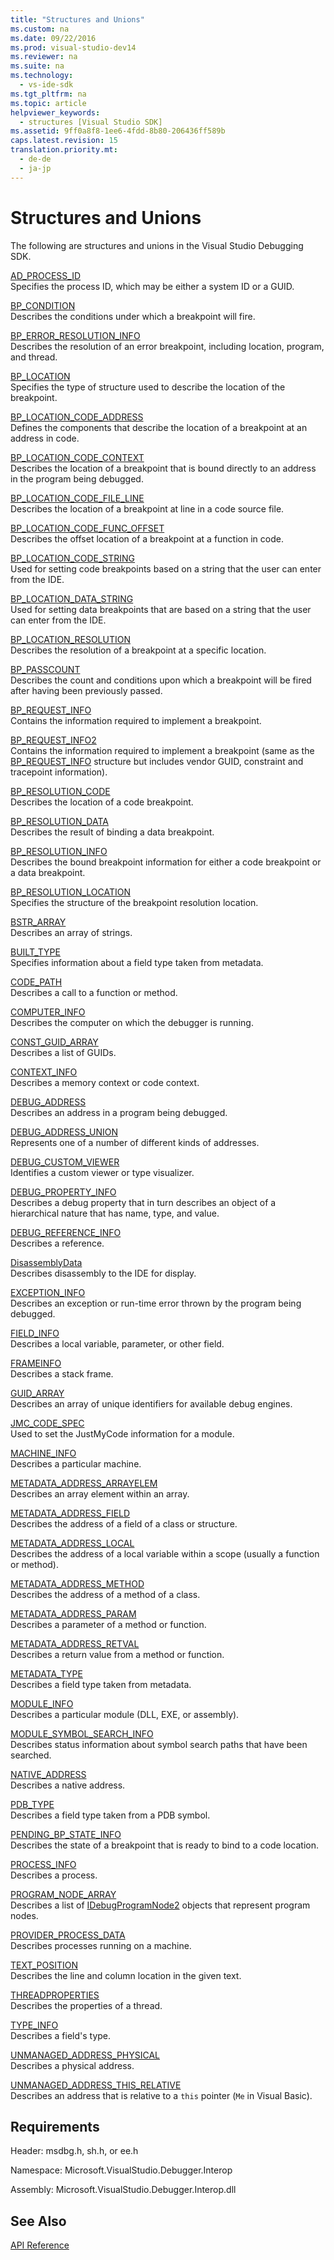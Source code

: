 ```yaml
---
title: "Structures and Unions"
ms.custom: na
ms.date: 09/22/2016
ms.prod: visual-studio-dev14
ms.reviewer: na
ms.suite: na
ms.technology: 
  - vs-ide-sdk
ms.tgt_pltfrm: na
ms.topic: article
helpviewer_keywords: 
  - structures [Visual Studio SDK]
ms.assetid: 9ff0a8f8-1ee6-4fdd-8b80-206436ff589b
caps.latest.revision: 15
translation.priority.mt: 
  - de-de
  - ja-jp
---
```

# Structures and Unions
The following are structures and unions in the Visual Studio Debugging SDK.  
  
 [AD_PROCESS_ID](../vs140/ad_process_id.md)  
 Specifies the process ID, which may be either a system ID or a GUID.  
  
 [BP_CONDITION](../vs140/bp_condition.md)  
 Describes the conditions under which a breakpoint will fire.  
  
 [BP_ERROR_RESOLUTION_INFO](../vs140/bp_error_resolution_info.md)  
 Describes the resolution of an error breakpoint, including location, program, and thread.  
  
 [BP_LOCATION](../vs140/bp_location.md)  
 Specifies the type of structure used to describe the location of the breakpoint.  
  
 [BP_LOCATION_CODE_ADDRESS](../vs140/bp_location_code_address.md)  
 Defines the components that describe the location of a breakpoint at an address in code.  
  
 [BP_LOCATION_CODE_CONTEXT](../vs140/bp_location_code_context.md)  
 Describes the location of a breakpoint that is bound directly to an address in the program being debugged.  
  
 [BP_LOCATION_CODE_FILE_LINE](../vs140/bp_location_code_file_line.md)  
 Describes the location of a breakpoint at line in a code source file.  
  
 [BP_LOCATION_CODE_FUNC_OFFSET](../vs140/bp_location_code_func_offset.md)  
 Describes the offset location of a breakpoint at a function in code.  
  
 [BP_LOCATION_CODE_STRING](../vs140/bp_location_code_string.md)  
 Used for setting code breakpoints based on a string that the user can enter from the IDE.  
  
 [BP_LOCATION_DATA_STRING](../vs140/bp_location_data_string.md)  
 Used for setting data breakpoints that are based on a string that the user can enter from the IDE.  
  
 [BP_LOCATION_RESOLUTION](../vs140/bp_location_resolution.md)  
 Describes the resolution of a breakpoint at a specific location.  
  
 [BP_PASSCOUNT](../vs140/bp_passcount.md)  
 Describes the count and conditions upon which a breakpoint will be fired after having been previously passed.  
  
 [BP_REQUEST_INFO](../vs140/bp_request_info.md)  
 Contains the information required to implement a breakpoint.  
  
 [BP_REQUEST_INFO2](../vs140/bp_request_info2.md)  
 Contains the information required to implement a breakpoint (same as the [BP_REQUEST_INFO](../vs140/bp_request_info.md) structure but includes vendor GUID, constraint and tracepoint information).  
  
 [BP_RESOLUTION_CODE](../vs140/bp_resolution_code.md)  
 Describes the location of a code breakpoint.  
  
 [BP_RESOLUTION_DATA](../vs140/bp_resolution_data.md)  
 Describes the result of binding a data breakpoint.  
  
 [BP_RESOLUTION_INFO](../vs140/bp_resolution_info.md)  
 Describes the bound breakpoint information for either a code breakpoint or a data breakpoint.  
  
 [BP_RESOLUTION_LOCATION](../vs140/bp_resolution_location.md)  
 Specifies the structure of the breakpoint resolution location.  
  
 [BSTR_ARRAY](../vs140/bstr_array.md)  
 Describes an array of strings.  
  
 [BUILT_TYPE](../vs140/built_type.md)  
 Specifies information about a field type taken from metadata.  
  
 [CODE_PATH](../vs140/code_path.md)  
 Describes a call to a function or method.  
  
 [COMPUTER_INFO](../vs140/computer_info.md)  
 Describes the computer on which the debugger is running.  
  
 [CONST_GUID_ARRAY](../vs140/const_guid_array.md)  
 Describes a list of GUIDs.  
  
 [CONTEXT_INFO](../vs140/context_info.md)  
 Describes a memory context or code context.  
  
 [DEBUG_ADDRESS](../vs140/debug_address.md)  
 Describes an address in a program being debugged.  
  
 [DEBUG_ADDRESS_UNION](../vs140/debug_address_union.md)  
 Represents one of a number of different kinds of addresses.  
  
 [DEBUG_CUSTOM_VIEWER](../vs140/debug_custom_viewer.md)  
 Identifies a custom viewer or type visualizer.  
  
 [DEBUG_PROPERTY_INFO](../vs140/debug_property_info.md)  
 Describes a debug property that in turn describes an object of a hierarchical nature that has name, type, and value.  
  
 [DEBUG_REFERENCE_INFO](../vs140/debug_reference_info.md)  
 Describes a reference.  
  
 [DisassemblyData](../vs140/disassemblydata.md)  
 Describes disassembly to the IDE for display.  
  
 [EXCEPTION_INFO](../vs140/exception_info.md)  
 Describes an exception or run-time error thrown by the program being debugged.  
  
 [FIELD_INFO](../vs140/field_info.md)  
 Describes a local variable, parameter, or other field.  
  
 [FRAMEINFO](../vs140/frameinfo.md)  
 Describes a stack frame.  
  
 [GUID_ARRAY](../vs140/guid_array.md)  
 Describes an array of unique identifiers for available debug engines.  
  
 [JMC_CODE_SPEC](../vs140/jmc_code_spec.md)  
 Used to set the JustMyCode information for a module.  
  
 [MACHINE_INFO](../vs140/machine_info.md)  
 Describes a particular machine.  
  
 [METADATA_ADDRESS_ARRAYELEM](../vs140/metadata_address_arrayelem.md)  
 Describes an array element within an array.  
  
 [METADATA_ADDRESS_FIELD](../vs140/metadata_address_field.md)  
 Describes the address of a field of a class or structure.  
  
 [METADATA_ADDRESS_LOCAL](../vs140/metadata_address_local.md)  
 Describes the address of a local variable within a scope (usually a function or method).  
  
 [METADATA_ADDRESS_METHOD](../vs140/metadata_address_method.md)  
 Describes the address of a method of a class.  
  
 [METADATA_ADDRESS_PARAM](../vs140/metadata_address_param.md)  
 Describes a parameter of a method or function.  
  
 [METADATA_ADDRESS_RETVAL](../vs140/metadata_address_retval.md)  
 Describes a return value from a method or function.  
  
 [METADATA_TYPE](../vs140/metadata_type.md)  
 Describes a field type taken from metadata.  
  
 [MODULE_INFO](../vs140/module_info.md)  
 Describes a particular module (DLL, EXE, or assembly).  
  
 [MODULE_SYMBOL_SEARCH_INFO](../vs140/module_symbol_search_info.md)  
 Describes status information about symbol search paths that have been searched.  
  
 [NATIVE_ADDRESS](../vs140/native_address.md)  
 Describes a native address.  
  
 [PDB_TYPE](../vs140/pdb_type.md)  
 Describes a field type taken from a PDB symbol.  
  
 [PENDING_BP_STATE_INFO](../vs140/pending_bp_state_info.md)  
 Describes the state of a breakpoint that is ready to bind to a code location.  
  
 [PROCESS_INFO](../vs140/process_info.md)  
 Describes a process.  
  
 [PROGRAM_NODE_ARRAY](../vs140/program_node_array.md)  
 Describes a list of [IDebugProgramNode2](../vs140/idebugprogramnode2.md) objects that represent program nodes.  
  
 [PROVIDER_PROCESS_DATA](../vs140/provider_process_data.md)  
 Describes processes running on a machine.  
  
 [TEXT_POSITION](../vs140/text_position.md)  
 Describes the line and column location in the given text.  
  
 [THREADPROPERTIES](../vs140/threadproperties.md)  
 Describes the properties of a thread.  
  
 [TYPE_INFO](../vs140/type_info.md)  
 Describes a field's type.  
  
 [UNMANAGED_ADDRESS_PHYSICAL](../vs140/unmanaged_address_physical.md)  
 Describes a physical address.  
  
 [UNMANAGED_ADDRESS_THIS_RELATIVE](../vs140/unmanaged_address_this_relative.md)  
 Describes an address that is relative to a `this` pointer (`Me` in Visual Basic).  
  
## Requirements  
 Header: msdbg.h, sh.h, or ee.h  
  
 Namespace: Microsoft.VisualStudio.Debugger.Interop  
  
 Assembly: Microsoft.VisualStudio.Debugger.Interop.dll  
  
## See Also  
 [API Reference](../vs140/api-reference--visual-studio-debugging-.md)